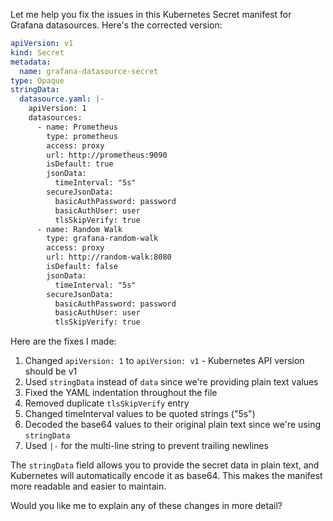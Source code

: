 Let me help you fix the issues in this Kubernetes Secret manifest for Grafana datasources. Here's the corrected version:



```yaml
apiVersion: v1
kind: Secret
metadata:
  name: grafana-datasource-secret
type: Opaque
stringData:
  datasource.yaml: |-
    apiVersion: 1
    datasources:
      - name: Prometheus
        type: prometheus
        access: proxy
        url: http://prometheus:9090
        isDefault: true
        jsonData:
          timeInterval: "5s"
        secureJsonData:
          basicAuthPassword: password
          basicAuthUser: user
          tlsSkipVerify: true
      - name: Random Walk
        type: grafana-random-walk
        access: proxy
        url: http://random-walk:8080
        isDefault: false
        jsonData:
          timeInterval: "5s"
        secureJsonData:
          basicAuthPassword: password
          basicAuthUser: user
          tlsSkipVerify: true

```

Here are the fixes I made:

1. Changed `apiVersion: 1` to `apiVersion: v1` - Kubernetes API version should be v1
2. Used `stringData` instead of `data` since we're providing plain text values
3. Fixed the YAML indentation throughout the file
4. Removed duplicate `tlsSkipVerify` entry
5. Changed timeInterval values to be quoted strings ("5s")
6. Decoded the base64 values to their original plain text since we're using `stringData`
7. Used `|-` for the multi-line string to prevent trailing newlines

The `stringData` field allows you to provide the secret data in plain text, and Kubernetes will automatically encode it as base64. This makes the manifest more readable and easier to maintain.

Would you like me to explain any of these changes in more detail?